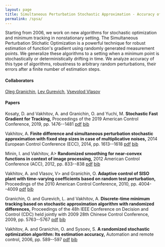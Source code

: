 ```yaml
---
layout: page
title: Simultaneous Perturbation Stochastic Approximation - Accuracy of Estimation and Minimum Tracking 
permalink: /spsa/
---
```


Starting from 2006, we work on new algorithms for stochastic optimization and
minimum tracking in nonstationary setting. 
The Simultaneous Perturbation Stichatic Optimization is a powerful technique 
for robust estimation of function's gradient using randomly generated measurement points.
We generalize these algorithms to a setting when a minimum point is stochastically 
or deterministically drifting in time. We analyze accuracy of this type of algorithms, robustness to arbitrary random perturbations, 
their errors after a finite number of estimation steps.    

#### Collaborators
[Oleg Granichin](https://math.spbu.ru/user/gran/oleg_granichin.html), 
[Lev Gurevich](), 
[Vsevolod Vlasov]() 

#### Papers

Kosaty, D. and Vakhitov, A. and Granichin, O. and Yuchi, M. **Stochastic Fast Gradient for Tracking,**  Proceedings of the 2019 American Control Conference, 2019,  pp. 1476--1481  [pdf]({{site.url}}/scripts/publications/files/kosaty2019.pdf)  [bib]({{site.url}}/scripts/publications/bib/kosaty2019.bib)

Vakhitov, A. **Finite difference and simultaneous perturbation stochastic approximation with fixed step sizes in case of multiplicative noises,**  2014 European Control Conference (ECC), 2014,  pp. 1613--1618  [pdf]({{site.url}}/scripts/publications/files/vakhitov2014.pdf)  [bib]({{site.url}}/scripts/publications/bib/vakhitov2014finite.bib)

Minin, I. and Vakhitov, A> **Randomized smoothing for near-convex functions in context of image processing,**  2012 American Control Conference (ACC), 2012,  pp. 833--838  [pdf]({{site.url}}/scripts/publications/files/vakhitov-acc-2012.pdf)  [bib]({{site.url}}/scripts/publications/bib/minin2012randomized.bib)

Vakhitov, A. and Vlasov, V> and Granichin, O. **Adaptive control of SISO plant with time-varying coefficients based on random test perturbation,**  Proceedings of the 2010 American Control Conference, 2010,  pp. 4004--4009  [pdf]({{site.url}}/scripts/publications/files/siso2010.pdf)  [bib]({{site.url}}/scripts/publications/bib/vakhitov2010adaptive.bib)

Granichin, O. and Gurevich, L. and Vakhitov, A. **Discrete-time minimum tracking based on stochastic approximation algorithm with randomized differences,**  Proceedings of the 48h IEEE Conference on Decision and Control (CDC) held jointly with 2009 28th Chinese Control Conference, 2009,  pp. 5763--5767  [pdf]({{site.url}}/scripts/publications/files/cdc2009.pdf)  [bib]({{site.url}}/scripts/publications/bib/granichin2009discrete.bib)

Vakhitov, A. and Granichin, O. and Sysoev, S. **A randomized stochastic optimization algorithm: Its estimation accuracy,**  Automation and remote control, 2006,  pp. 589--597  [pdf]({{site.url}}/scripts/publications/files/vakhitov2006.pdf)  [bib]({{site.url}}/scripts/publications/bib/vakhitov2006randomized.bib)
